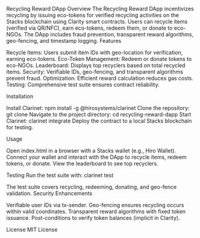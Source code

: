 Recycling Reward DApp
Overview
The Recycling Reward DApp incentivizes recycling by issuing eco-tokens for verified recycling activities on the Stacks blockchain using Clarity smart contracts. Users can recycle items (verified via QR/NFC), earn eco-tokens, redeem them, or donate to eco-NGOs. The DApp includes fraud prevention, transparent reward algorithms, geo-fencing, and timestamp logging.
Features

Recycle Items: Users submit item IDs with geo-location for verification, earning eco-tokens.
Eco-Token Management: Redeem or donate tokens to eco-NGOs.
Leaderboard: Displays top recyclers based on total recycled items.
Security: Verifiable IDs, geo-fencing, and transparent algorithms prevent fraud.
Optimization: Efficient reward calculation reduces gas costs.
Testing: Comprehensive test suite ensures contract reliability.

Installation

Install Clarinet: npm install -g @hirosystems/clarinet
Clone the repository: git clone <repo-url>
Navigate to the project directory: cd recycling-reward-dapp
Start Clarinet: clarinet integrate
Deploy the contract to a local Stacks blockchain for testing.

Usage

Open index.html in a browser with a Stacks wallet (e.g., Hiro Wallet).
Connect your wallet and interact with the DApp to recycle items, redeem tokens, or donate.
View the leaderboard to see top recyclers.

Testing
Run the test suite with:
clarinet test

The test suite covers recycling, redeeming, donating, and geo-fence validation.
Security Enhancements

Verifiable user IDs via tx-sender.
Geo-fencing ensures recycling occurs within valid coordinates.
Transparent reward algorithms with fixed token issuance.
Post-conditions to verify token balances (implicit in Clarity).

License
MIT License
